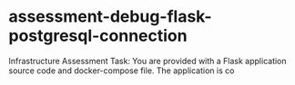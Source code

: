 # assessment-debug-flask-postgresql-connection
Infrastructure Assessment Task: You are provided with a Flask application source code and docker-compose file. The application is co
